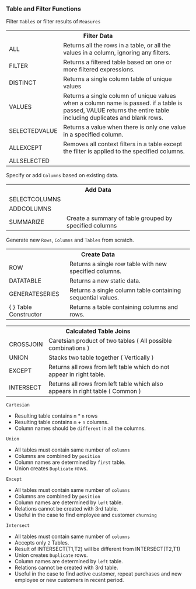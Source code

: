 ### Table and Filter Functions

Filter `Tables` or filter results of `Measures`

<table>
           <tr><th colspan=2>Filter Data</th></tr>
           <tr><td>ALL</td><td>Returns all the rows in a table, or all the values in a column, ignoring any filters.</td></tr>
           <tr><td>FILTER</td><td>Returns a filtered table based on one or more filtered expressions.</td></tr>
           <tr><td>DISTINCT</td><td>Returns a single column table of unique values</td></tr>
           <tr><td>VALUES</td><td>Returns a single column of unique values when a column name is passed. if a table is passed, VALUE returns the entire table including duplicates and blank rows.</td></tr>
           <tr><td>SELECTEDVALUE</td><td>Returns a value when there is only one value in a specified column.</td></tr>
           <tr><td>ALLEXCEPT</td><td>Removes all context filters in a table except the filter is applied to the specified columns.</td></tr>
           <tr><td>ALLSELECTED</td><td></td></tr>
</table>

Specify or add `Columns` based on existing data.

<table>
           <tr><th colspan=2>Add Data</th></tr>
           <tr><td>SELECTCOLUMNS</td><td></td></tr>
           <tr><td>ADDCOLUMNS</td><td></td></tr>
           <tr><td>SUMMARIZE</td><td>Create a summary of table grouped by specified columns</td></tr>           
</table>

Generate new `Rows`, `Columns` and `Tables` from scratch.

<table>
           <tr><th colspan=2>Create Data</th></tr>
           <tr><td>ROW</td><td>Returns a single row table with new specified columns.</td></tr>
           <tr><td>DATATABLE</td><td>Returns a new static data.</td></tr>
           <tr><td>GENERATESERIES</td><td>Returns a single column table containing sequential values.</td></tr>  
           <tr><td>{ } Table Constructor</td><td>Returns a table containing columns and rows.</td></tr>  
</table>

<table>
           <tr><th colspan=2>Calculated Table Joins</th></tr>
           <tr><td>CROSSJOIN</td><td>Caretsian product of two tables ( All possible combinations )</td></tr>
           <tr><td>UNION</td><td>Stacks two table together ( Vertically )</td></tr>
           <tr><td>EXCEPT</td><td>Returns all rows from left table which do not appear in right table.</td></tr>
           <tr><td>INTERSECT</td><td>Returns all rows from left table which also appears in right table ( Common )</td></tr>
</table>

`Cartesian`  
- Resulting table contains `m` * `n` rows 
- Resulting table contains `m` + `n` columns.
- Column names should be `different` in all the columns.

`Union`
- All tables must contain same number of `columns`
- Columns are combined by `position`
- Column names are determined by `first` table.
- Union creates `Duplicate` rows.

`Except`
- All tables must contain same number of `columns`
- Columns are combined by `position`
- Column names are determined by `left` table.
- Relations cannot be created with 3rd table.
- Useful in the case to find employee and customer `churning`

`Intersect`
- All tables must contain same number of `columns`
- Accepts only `2` Tables.
- Result of INTERSECT(T1,T2) will be different from INTERSECT(T2,T1)
- Union creates `Duplicate` rows.
- Column names are determined by `left` table.
- Relations cannot be created with 3rd table.
- Useful in the case to find active customer, repeat purchases and new employee or new customers in recent period.

